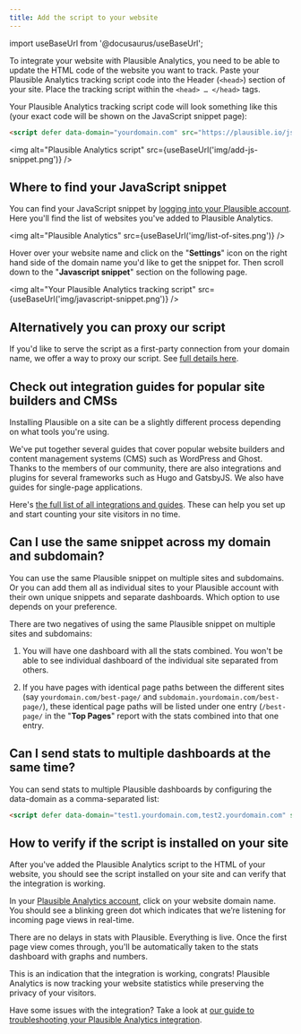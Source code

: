```yaml
---
title: Add the script to your website
---
```


import useBaseUrl from '@docusaurus/useBaseUrl';

To integrate your website with Plausible Analytics, you need to be able to update the HTML code of the website you want to track. Paste your Plausible Analytics tracking script code into the Header (`<head>`) section of your site. Place the tracking script within the `<head> … </head>` tags.

Your Plausible Analytics tracking script code will look something like this (your exact code will be shown on the JavaScript snippet page):

```html
<script defer data-domain="yourdomain.com" src="https://plausible.io/js/plausible.js"></script>
```

<img alt="Plausible Analytics script" src={useBaseUrl('img/add-js-snippet.png')} />

## Where to find your JavaScript snippet

You can find your JavaScript snippet by [logging into your Plausible account](https://plausible.io/sites). Here you'll find the list of websites you've added to Plausible Analytics.

<img alt="Plausible Analytics" src={useBaseUrl('img/list-of-sites.png')} />

Hover over your website name and click on the "**Settings**" icon on the right hand side of the domain name you'd like to get the snippet for. Then scroll down to the "**Javascript snippet**" section on the following page.

<img alt="Your Plausible Analytics tracking script" src={useBaseUrl('img/javascript-snippet.png')} />

## Alternatively you can proxy our script

If you'd like to serve the script as a first-party connection from your domain name, we offer a way to proxy our script. See [full details here](/proxy/introduction.md).

## Check out integration guides for popular site builders and CMSs

Installing Plausible on a site can be a slightly different process depending on what tools you're using.

We've put together several guides that cover popular website builders and content management systems (CMS) such as WordPress and Ghost. Thanks to the members of our community, there are also integrations and plugins for several frameworks such as Hugo and GatsbyJS. We also have guides for single-page applications.

Here's [the full list of all integrations and guides](integration-guides.md). These can help you set up and start counting your site visitors in no time.

## Can I use the same snippet across my domain and subdomain?

You can use the same Plausible snippet on multiple sites and subdomains. Or you can add them all as individual sites to your Plausible account with their own unique snippets and separate dashboards. Which option to use depends on your preference.

There are two negatives of using the same Plausible snippet on multiple sites and subdomains:

1. You will have one dashboard with all the stats combined. You won't be able to see individual dashboard of the individual site separated from others.

2. If you have pages with identical page paths between the different sites (say `yourdomain.com/best-page/` and `subdomain.yourdomain.com/best-page/`), these identical page paths will be listed under one entry (`/best-page/` in the "**Top Pages**" report with the stats combined into that one entry.

## Can I send stats to multiple dashboards at the same time?

You can send stats to multiple Plausible dashboards by configuring the data-domain as a comma-separated list:

```html
<script defer data-domain="test1.yourdomain.com,test2.yourdomain.com" src="https://plausible.io/js/plausible.js"></script>
```

## How to verify if the script is installed on your site

After you've added the Plausible Analytics script to the HTML of your website, you should see the script installed on your site and can verify that the integration is working.

In your [Plausible Analytics account](https://plausible.io/sites), click on your website domain name. You should see a blinking green dot which indicates that we’re listening for incoming page views in real-time.

There are no delays in stats with Plausible. Everything is live. Once the first page view comes through, you'll be automatically taken to the stats dashboard with graphs and numbers.

This is an indication that the integration is working, congrats! Plausible Analytics is now tracking your website statistics while preserving the privacy of your visitors.

Have some issues with the integration? Take a look at [our guide to troubleshooting your Plausible Analytics integration](troubleshoot-integration.md).
